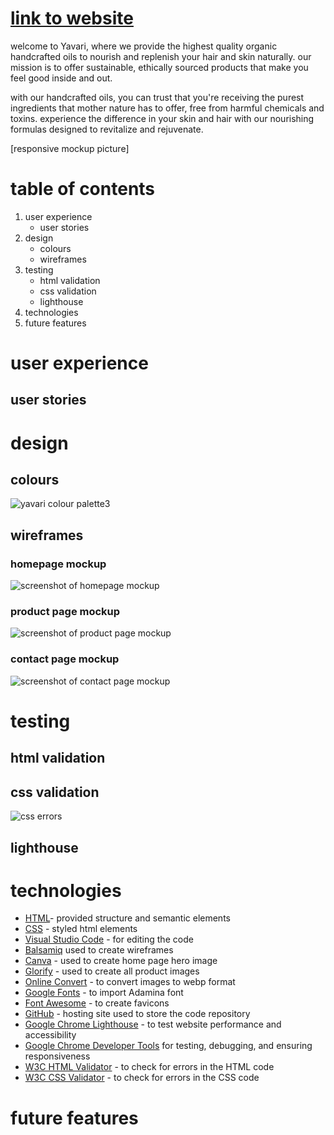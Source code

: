 # [link to website](...)

welcome to Yavari, where we provide the highest quality organic handcrafted oils to nourish and replenish your hair and skin naturally. our mission is to offer sustainable, ethically sourced products that make you feel good inside and out. 

with our handcrafted oils, you can trust that you're receiving the purest ingredients that mother nature has to offer, free from harmful chemicals and toxins. experience the difference in your skin and hair with our nourishing formulas designed to revitalize and rejuvenate.

[responsive mockup picture]

# table of contents

1. user experience
   - user stories
2. design
   - colours
   - wireframes
3. testing
   - html validation
   - css validation
   - lighthouse
4. technologies
5. future features

# user experience
## user stories

# design
## colours
![yavari colour palette3](https://github.com/elfitron/yavari/assets/161019521/63108bfd-a688-44b6-8e42-a5bdb291cf2b)

## wireframes
### homepage mockup
![screenshot of homepage mockup](https://share.balsamiq.com/c/rYU2L8x4rinogHKddZDbD3.png)

### product page mockup
![screenshot of product page mockup](https://share.balsamiq.com/c/xyQxzN73zdAbYgvv4QXK9P.png)

### contact page mockup
![screenshot of contact page mockup](https://share.balsamiq.com/c/2GWew3yDnByuk6JdNigTmT.png)

# testing

## html validation

## css validation
![css errors](https://github.com/elfitron/yavari/assets/161019521/8fccc25a-9835-494b-8059-c4b5c450aa71)


## lighthouse

# technologies

- [HTML](https://web.dev/learn/html/overview/)- provided structure and semantic elements 
- [CSS](https://developer.mozilla.org/en-US/docs/Web/CSS) - styled html elements 
- [Visual Studio Code](https://code.visualstudio.com/) - for editing the code
- [Balsamiq](https://balsamiq.com/) used to create wireframes
- [Canva](https://www.canva.com/) - used to create home page hero image
- [Glorify](https://glorify.com/) - used to create all product images
- [Online Convert](https://image.online-convert.com/convert-to-webp) - to convert images to webp format
- [Google Fonts](https://fonts.google.com/) - to import Adamina font
- [Font Awesome](https://fontawesome.com/) - to create favicons
- [GitHub](https://github.com/) - hosting site used to store the code repository
- [Google Chrome Lighthouse](https://developer.chrome.com/docs/lighthouse/overview/) - to test website performance and accessibility
- [Google Chrome Developer Tools](https://developer.chrome.com/docs/devtools/overview/) for testing, debugging, and ensuring responsiveness
- [W3C HTML Validator](https://validator.w3.org/nu/) - to check for errors in the HTML code
- [W3C CSS Validator](https://jigsaw.w3.org/css-validator/) - to check for errors in the CSS code

# future features






